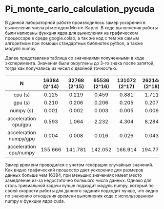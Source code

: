 # Pi_monte_carlo_calculation_pycuda

В данной лабораторной работе производилось замер ускорения в вычислении числа pi методом Монте-Карло.
В ходе выполнения работы были написаны функция ядра для вычисления на графическом процессоре в среде google.colab, а так же код с тем же самым алгоритмом при помощи стандартных библиотек python, а также модуля numpy.

Далее представлена таблица со значениями полученными в ходе эксперимента. Значения были округлены до 3-го знака после запятой, тогда как получались из чисел с двойной точностью.

N       | 16384 (2^14) | 32768 (2^15)  | 65536 (2^16)  | 131072 (2^17) | 262144 (2^18) | 524288 (2^19) | 1048576 (2^20) | 2097152 (2^21)  
 :---: |  :---: |  :---: |  :---: |  :---: |  :---: |  :---: |  :---: |  :---:
cpu (s) | 0.125 | 0.219 | 0.459 | 0.881 | 1.711 | 3.326 | 6.464 | 13.226  
gpu (s) | 0.210 | 0.206 | 0.206 | 0.205 | 0.207 | 0.206 | 0.221 | 0.237  
numpy (s)  | 0.001 | 0.002 | 0.003 | 0.005 | 0.009 | 0.018 | 0.033 | 0.071  
acceleration cpu/gpu | 0.593 | 1.064 | 2.232 | 4.304 | 8.284 | 16.132 | 29.277 | 55.776  
acceleration numpy/gpu | 0.004 | 0.008 | 0.016 | 0.026 | 0.043 | 0.086 | 0.152 | 0.299  
acceleration cpu/numpy | 155.666 | 141.781 | 142.052 | 166.914 | 194.771 | 186.761 | 192.993 | 186.53  

Замер времени проводился с учетом генерации случайных значений.
Как видно графический процессор дает ускорение для размеров данных больше чем 16384, при меньших значениях имеет место замедление из-за недостаточно большого числа данных.
Однако для столь тривиальной задачи лучше подходит модуль numpy, который по своей скорости работы для данного задания подходит лучше, что видно по значению отношения времени выполнения кода с использованием numpy к функции ядра cuda.
